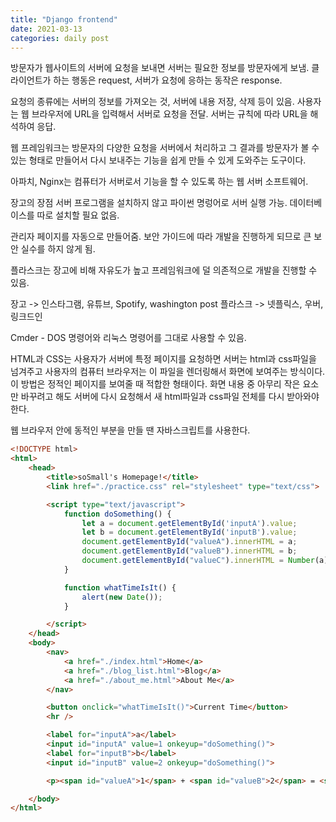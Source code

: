 ```yaml
---
title: "Django frontend"
date: 2021-03-13
categories: daily post
---
```

방문자가 웹사이트의 서버에 요청을 보내면 서버는 필요한 정보를 방문자에게 보냄.
클라이언트가 하는 행동은 request, 서버가 요청에 응하는 동작은 response.

요청의 종류에는 서버의 정보를 가져오는 것, 서버에 내용 저장, 삭제 등이 있음. 
사용자는 웹 브라우저에 URL을 입력해서 서버로 요청을 전달.
서버는 규칙에 따라 URL을 해석하여 응답. 

웹 프레임워크는 방문자의 다양한 요청을 서버에서 처리하고 그 결과를 방문자가 볼 수 있는 형태로 만들어서
다시 보내주는 기능을 쉽게 만들 수 있게 도와주는 도구이다.

아파치, Nginx는 컴퓨터가 서버로서 기능을 할 수 있도록 하는 웹 서버 소프트웨어.

장고의 장점
서버 프로그램을 설치하지 않고 파이썬 명렁어로 서버 실행 가능.
데이터베이스를 따로 설치할 필요 없음.

관리자 페이지를 자동으로 만들어줌.
보안 가이드에 따라 개발을 진행하게 되므로 큰 보안 실수를 하지 않게 됨.

플라스크는 장고에 비해 자유도가 높고 프레임워크에 덜 의존적으로 개발을 진행할 수 있음.

장고 -> 인스타그램, 유튜브, Spotify, washington post
플라스크 -> 넷플릭스, 우버, 링크드인

Cmder - DOS 명령어와 리눅스 명령어를 그대로 사용할 수 있음.

HTML과 CSS는 사용자가 서버에 특정 페이지를 요청하면 서버는 html과 css파일을 넘겨주고 사용자의
컴퓨터 브라우저는 이 파일을 렌더링해서 화면에 보여주는 방식이다.
이 방법은 정적인 페이지를 보여줄 때 적합한 형태이다. 화면 내용 중 아무리 작은 요소만
바꾸려고 해도 서버에 다시 요청해서 새 html파일과 css파일 전체를 다시 받아와야 한다. 

웹 브라우저 안에 동적인 부분을 만들 땐 자바스크립트를 사용한다.
```html
<!DOCTYPE html>
<html>
    <head>
        <title>soSmall's Homepage!</title>
        <link href="./practice.css" rel="stylesheet" type="text/css">

        <script type="text/javascript">
            function doSomething() {
                let a = document.getElementById('inputA').value;
                let b = document.getElementById('inputB').value;
                document.getElementById("valueA").innerHTML = a;
                document.getElementById("valueB").innerHTML = b;
                document.getElementById("valueC").innerHTML = Number(a) + Number(b);
            }

            function whatTimeIsIt() {
                alert(new Date());
            }

        </script>
    </head>
    <body>
        <nav>
            <a href="./index.html">Home</a>
            <a href="./blog_list.html">Blog</a>
            <a href="./about_me.html">About Me</a>
        </nav>

        <button onclick="whatTimeIsIt()">Current Time</button>
        <hr />

        <label for="inputA">a</label>
        <input id="inputA" value=1 onkeyup="doSomething()">
        <label for="inputB">b</label>
        <input id="inputB" value=2 onkeyup="doSomething()">

        <p><span id="valueA">1</span> + <span id="valueB">2</span> = <span id="valueC">3</span></p>

    </body>
</html>
```
